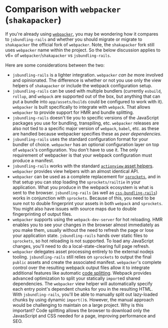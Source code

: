 # Comparison with `webpacker` (`shakapacker`)

If you're already using [`webpacker`](https://github.com/rails/webpacker), you may be wondering how it compares to `jsbundling-rails` and whether you should migrate or migrate to `shakapacker` the official fork of `webpacker`. Note, the `shakapacker` fork still uses `webpacker` name within the project. So the below discussion applies to v6+ of `webpacker`/`shakapacker` vs `jsbundling-rails`.

Here are some considerations between the two:

- `jsbundling-rails` is a lighter integration. `webpacker` _can be_ more involved and opinionated. The difference is whether or not you use only the view helpers of `shakapacker` or include the webpack configuration setup.
- `jsbundling-rails` can be used with multiple bundlers (currently `esbuild`, `rollup`, and `webpack` are supported out of the box, but anything that can put a bundle into `app/assets/builds` could be configured to work with it). `webpacker` is built specifically to integrate with `webpack`. That allows `webpacker` to provide support for HMR and bundle splitting. 
- `jsbundling-rails` doesn't tie you to specific versions of the JavaScript packages you use for bundling, transpiling, etc.
  `webpacker` releases are also not tied to a specific major version of `webpack`, `babel`, etc. as these are handled because webpacker specifies these as _peer dependencies_.
- `jsbundling-rails` uses the standard configuration format for your bundler of choice.
  `webpacker` has an optional configuration layer on top of `webpack`'s configuration. You don't have to use it. The only requirement of webpacker is that your webpack configuration must produce a manifest.
- `jsbundling-rails` works with the standard [`actionview` asset helpers](https://api.rubyonrails.org/classes/ActionView/Helpers/AssetUrlHelper.html).
  `webpacker` provides view helpers with an almost identical API.
- `webpacker` can be used as a complete replacement for [`sprockets`](https://github.com/rails/sprockets), and in that setup you can stop loading the `sprockets/railtie` in your application. What you produce in the webpack ecosystem is what is sent to the browser.
  `jsbundling-rails` (as well as [`css-bundling-rails`](https://github.com/rails/cssbundling-rails)) works in conjunction with `sprockets`. Because of this, you need to be sure not to double fingerprint your assets in both `webpack` and `sprockets`. You might also have issues with source maps due to double fingerprinting of output files.
- `webpacker` supports using the `webpack-dev-server` for hot reloading. HMR enables you to see your changes in the browser almost immediately as you make them, usually without the need to refresh the page or lose your application state. 
  `jsbundling-rails` hands over static files to `sprockets`, so hot reloading is not supported. To load any JavaScript changes, you'll need to do a local-state-clearing full page refresh.
- `webpacker` delegates asset processing entirely to the external nodejs tooling.
  `jsbundling-rails` still relies on `sprockets` to output the final `public` assets and create the associated manifest.
  `webpacker`'s complete control over the resulting webpack output files allow it to integrate additional features like automatic [code splitting](https://webpack.js.org/guides/code-splitting/).  Webpack provides advanced optimization to split your statically `import`ed shared dependencies. The `webpacker` view helper will automatically specify each entry point's dependent chunks for you in the resulting HTML.
  With `jsbundling-rails`, you'll be able to manually split out lazy-loaded chunks by using dynamic `import()`s. However, the manual approach would be challenging to maintain on a large project.
  Why is this important? Code splitting allows the browser to download only the JavasScript and CSS needed for a page, improving performance and SEO.
